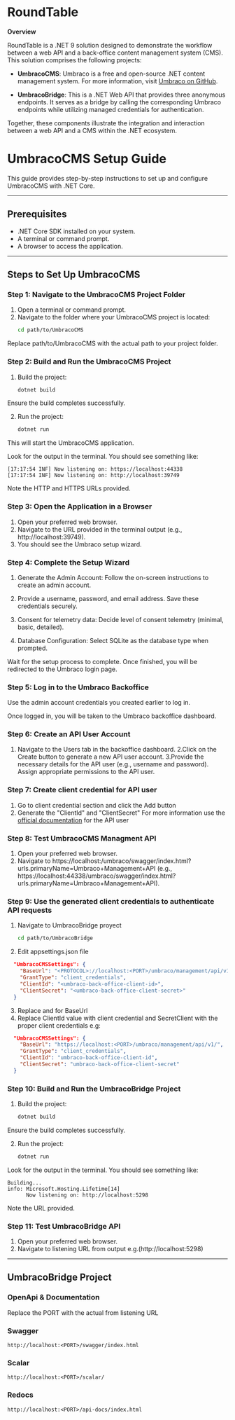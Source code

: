 ﻿# RoundTable
**Overview**

RoundTable is a .NET 9 solution designed to demonstrate the workflow between a web API and a back-office content management system (CMS). This solution comprises the following projects:

- **UmbracoCMS**: Umbraco is a free and open-source .NET content management system. For more information, visit [Umbraco on GitHub](https://github.com/umbraco/Umbraco-CMS).

- **UmbracoBridge**: This is a .NET Web API that provides three anonymous endpoints. It serves as a bridge by calling the corresponding Umbraco endpoints while utilizing managed credentials for authentication. 

Together, these components illustrate the integration and interaction between a web API and a CMS within the .NET ecosystem.

# UmbracoCMS Setup Guide

This guide provides step-by-step instructions to set up and configure UmbracoCMS with .NET Core.

---

## Prerequisites
- .NET Core SDK installed on your system.
- A terminal or command prompt.
- A browser to access the application.

---

## Steps to Set Up UmbracoCMS

### Step 1: Navigate to the UmbracoCMS Project Folder
1. Open a terminal or command prompt.
2. Navigate to the folder where your UmbracoCMS project is located:
   ```bash
   cd path/to/UmbracoCMS
Replace path/to/UmbracoCMS with the actual path to your project folder.

### Step 2: Build and Run the UmbracoCMS Project
1. Build the project:
   ```bash
   dotnet build
Ensure the build completes successfully.

2. Run the project:
   ```bash
   dotnet run
This will start the UmbracoCMS application.

Look for the output in the terminal. You should see something like:
```plain text
[17:17:54 INF] Now listening on: https://localhost:44338
[17:17:54 INF] Now listening on: http://localhost:39749
```
Note the HTTP and HTTPS URLs provided.   

### Step 3: Open the Application in a Browser
1. Open your preferred web browser.
2. Navigate to the URL provided in the terminal output (e.g., http://localhost:39749).
3. You should see the Umbraco setup wizard.

### Step 4: Complete the Setup Wizard
1. Generate the Admin Account:
Follow the on-screen instructions to create an admin account.

2. Provide a username, password, and email address.
Save these credentials securely.

3. Consent for telemetry data:
Decide level of consent telemetry (minimal, basic, detailed).

4. Database Configuration:
Select SQLite as the database type when prompted.

Wait for the setup process to complete. Once finished, you will be redirected to the Umbraco login page.

### Step 5: Log in to the Umbraco Backoffice
Use the admin account credentials you created earlier to log in.

Once logged in, you will be taken to the Umbraco backoffice dashboard.

### Step 6: Create an API User Account
1. Navigate to the Users tab in the backoffice dashboard.
2.Click on the Create button to generate a new API user account.
3.Provide the necessary details for the API user (e.g., username and password).
Assign appropriate permissions to the API user.

### Step 7: Create client credential for API user
1. Go to client credential section and click the Add button
2. Generate the "ClientId" and "ClientSecret"
For more information use the [official documentation](https://docs.umbraco.com/umbraco-cms/fundamentals/data/users/api-users) for the API user

### Step 8: Test UmbracoCMS Managment API
1. Open your preferred web browser.
2. Navigate to https://localhost:<PORT>/umbraco/swagger/index.html?urls.primaryName=Umbraco+Management+API (e.g., https://localhost:44338/umbraco/swagger/index.html?urls.primaryName=Umbraco+Management+API).

### Step 9: Use the generated client credentials to authenticate API requests
1. Navigate to UmbracoBridge proyect 
   ```bash
   cd path/to/UmbracoBridge
2. Edit appsettings.json file
```json text
  "UmbracoCMSSettings": {
    "BaseUrl": "<PROTOCOL>://localhost:<PORT>/umbraco/management/api/v1/",
    "GrantType": "client_credentials",
    "ClientId": "<umbraco-back-office-client-id>",
    "ClientSecret": "<umbraco-back-office-client-secret>"
  }
```
3. Replace <PROTOCOL> and <PORT> for BaseUrl
4. Replace ClientId value with client credential and SecretClient with the proper client credentials
   e.g:
```json text
  "UmbracoCMSSettings": {
    "BaseUrl": "https://localhost:<PORT>/umbraco/management/api/v1/",
    "GrantType": "client_credentials",
    "ClientId": "umbraco-back-office-client-id",
    "ClientSecret": "umbraco-back-office-client-secret"
  }
```

### Step 10: Build and Run the UmbracoBridge Project
1. Build the project:
   ```bash
   dotnet build
Ensure the build completes successfully.

2. Run the project:
   ```bash
   dotnet run

Look for the output in the terminal. You should see something like:
```plain text
Building...
info: Microsoft.Hosting.Lifetime[14]
      Now listening on: http://localhost:5298
```
Note the URL provided.

### Step 11: Test UmbracoBridge API
1. Open your preferred web browser.
2. Navigate to listening URL from output e.g.(http://localhost:5298)
---
## UmbracoBridge Project
### OpenApi & Documentation
Replace the PORT with the actual from listening URL
### Swagger
```plain text
http://localhost:<PORT>/swagger/index.html
```
### Scalar
```plain text
http://localhost:<PORT>/scalar/
```
### Redocs
```plain text
http://localhost:<PORT>/api-docs/index.html
```
